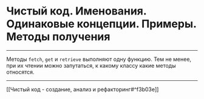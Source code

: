 # Чистый код. Именования. Одинаковые концепции. Примеры. Методы получения

---

Методы `fetch`, `get` и `retrieve` выполняют одну функцию. Тем не менее, при их чтении можно запутаться, к какому классу какие методы относятся.

---

[[Чистый код - создание, анализ и рефакторинг#^f3b03e]]